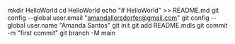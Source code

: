 mkdir HelloWorld
cd HelloWorld
echo "# HelloWorld" >> README.md
git config --global user.email "amandallersdorfer@gmail.com"
git config --global user.name "Amanda Santos"
git init
git add README.mdls
git commit -m "first commit"
git branch -M main
